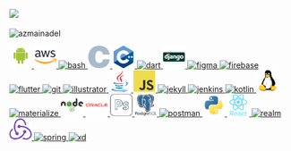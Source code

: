 <!--
**azmainadel/azmainadel** is a ✨ _special_ ✨ repository because its `README.md` (this file) appears on your GitHub profile.


<h1 align="center">Hello 👋, I'm Azmain Adel.</h1>
<h3 align="center">"I turn coffee into code, use tabs over spaces, and sometimes despise myself as a software engineer."</h3>

- 👨‍💻 Personal site: [https://azmainadel.site/](https://azmainadel.site/)
- 📝 Some stuff I wrote: [https://azmainadel.site/blog/](https://azmainadel.site/blog/)
- 📫 Reach me: **azmainadel47@gmail.com**
- 📄 Check out my resume: [https://azmainadel.site/resume/](https://azmainadel.site/resume/)


<h3 align="left">Connect with me:</h3>
<p align="left">
<a href="https://dev.to/azmainadel" target="blank"><img align="center" src="https://cdn.jsdelivr.net/npm/simple-icons@3.0.1/icons/dev-dot-to.svg" alt="azmainadel" height="30" width="40" /></a>
<a href="https://twitter.com/azmainadel_" target="blank"><img align="center" src="https://cdn.jsdelivr.net/npm/simple-icons@3.0.1/icons/twitter.svg" alt="azmainadel_" height="30" width="40" /></a>
<a href="https://linkedin.com/in/azmainadel" target="blank"><img align="center" src="https://cdn.jsdelivr.net/npm/simple-icons@3.0.1/icons/linkedin.svg" alt="azmainadel" height="30" width="40" /></a>
<a href="https://stackoverflow.com/users/6740043" target="blank"><img align="center" src="https://cdn.jsdelivr.net/npm/simple-icons@3.0.1/icons/stackoverflow.svg" alt="6740043" height="30" width="40" /></a>
<a href="https://fb.com/azmainadelsheesh" target="blank"><img align="center" src="https://cdn.jsdelivr.net/npm/simple-icons@3.0.1/icons/facebook.svg" alt="azmainadelsheesh" height="30" width="40" /></a>
<a href="https://www.behance.net/azmainadel" target="blank"><img align="center" src="https://cdn.jsdelivr.net/npm/simple-icons@3.0.1/icons/behance.svg" alt="azmainadel" height="30" width="40" /></a>
<a href="https://medium.com/@azmainadel" target="blank"><img align="center" src="https://cdn.jsdelivr.net/npm/simple-icons@3.0.1/icons/medium.svg" alt="@azmainadel" height="30" width="40" /></a>
<a href="https://codeforces.com/profile/xyntherys" target="blank"><img align="center" src="https://cdn.jsdelivr.net/npm/simple-icons@3.0.1/icons/codeforces.svg" alt="xyntherys" height="30" width="40" /></a>
<a href="https://www.leetcode.com/azmainadel" target="blank"><img align="center" src="https://cdn.jsdelivr.net/npm/simple-icons@3.0.1/icons/leetcode.svg" alt="azmainadel" height="30" width="40" /></a>
</p>
-->

<p align="left">
  <img src="https://github-readme-stats.vercel.app/api?username=azmainadel&show_icons=true"/>
</p>
<p align="left">
 <img align='center' src="https://komarev.com/ghpvc/?username=azmainadel" alt="azmainadel" /> 
</p>

<p align="left"> 
  <a href="https://developer.android.com" target="_blank"> <img src="https://raw.githubusercontent.com/devicons/devicon/master/icons/android/android-original-wordmark.svg" alt="android" width="40" height="40"/> </a> <a href="https://aws.amazon.com" target="_blank"> <img src="https://raw.githubusercontent.com/devicons/devicon/master/icons/amazonwebservices/amazonwebservices-original-wordmark.svg" alt="aws" width="40" height="40"/> </a> <a href="https://www.gnu.org/software/bash/" target="_blank"> <img src="https://www.vectorlogo.zone/logos/gnu_bash/gnu_bash-icon.svg" alt="bash" width="40" height="40"/> </a> <a href="https://www.cprogramming.com/" target="_blank"> <img src="https://raw.githubusercontent.com/devicons/devicon/master/icons/c/c-original.svg" alt="c" width="40" height="40"/> </a> <a href="https://www.w3schools.com/cpp/" target="_blank"> <img src="https://raw.githubusercontent.com/devicons/devicon/master/icons/cplusplus/cplusplus-original.svg" alt="cplusplus" width="40" height="40"/> </a> <a href="https://dart.dev" target="_blank"> <img src="https://www.vectorlogo.zone/logos/dartlang/dartlang-icon.svg" alt="dart" width="40" height="40"/> </a> <a href="https://www.djangoproject.com/" target="_blank"> <img src="https://raw.githubusercontent.com/devicons/devicon/master/icons/django/django-original.svg" alt="django" width="40" height="40"/> </a> <a href="https://www.figma.com/" target="_blank"> <img src="https://www.vectorlogo.zone/logos/figma/figma-icon.svg" alt="figma" width="40" height="40"/> </a> <a href="https://firebase.google.com/" target="_blank"> <img src="https://www.vectorlogo.zone/logos/firebase/firebase-icon.svg" alt="firebase" width="40" height="40"/> </a> <a href="https://flutter.dev" target="_blank"> <img src="https://www.vectorlogo.zone/logos/flutterio/flutterio-icon.svg" alt="flutter" width="40" height="40"/> </a> <a href="https://git-scm.com/" target="_blank"> <img src="https://www.vectorlogo.zone/logos/git-scm/git-scm-icon.svg" alt="git" width="40" height="40"/> </a> <a href="https://www.adobe.com/in/products/illustrator.html" target="_blank"> <img src="https://www.vectorlogo.zone/logos/adobe_illustrator/adobe_illustrator-icon.svg" alt="illustrator" width="40" height="40"/> </a> <a href="https://www.java.com" target="_blank"> <img src="https://raw.githubusercontent.com/devicons/devicon/master/icons/java/java-original.svg" alt="java" width="40" height="40"/> </a> <a href="https://developer.mozilla.org/en-US/docs/Web/JavaScript" target="_blank"> <img src="https://raw.githubusercontent.com/devicons/devicon/master/icons/javascript/javascript-original.svg" alt="javascript" width="40" height="40"/> </a> <a href="https://jekyllrb.com/" target="_blank"> <img src="https://www.vectorlogo.zone/logos/jekyllrb/jekyllrb-icon.svg" alt="jekyll" width="40" height="40"/> </a> <a href="https://www.jenkins.io" target="_blank"> <img src="https://www.vectorlogo.zone/logos/jenkins/jenkins-icon.svg" alt="jenkins" width="40" height="40"/> </a> <a href="https://kotlinlang.org" target="_blank"> <img src="https://www.vectorlogo.zone/logos/kotlinlang/kotlinlang-icon.svg" alt="kotlin" width="40" height="40"/> </a> <a href="https://www.linux.org/" target="_blank"> <img src="https://raw.githubusercontent.com/devicons/devicon/master/icons/linux/linux-original.svg" alt="linux" width="40" height="40"/> </a> <a href="https://materializecss.com/" target="_blank"> <img src="https://raw.githubusercontent.com/prplx/svg-logos/5585531d45d294869c4eaab4d7cf2e9c167710a9/svg/materialize.svg" alt="materialize" width="40" height="40"/> </a> <a href="https://nodejs.org" target="_blank"> <img src="https://raw.githubusercontent.com/devicons/devicon/master/icons/nodejs/nodejs-original-wordmark.svg" alt="nodejs" width="40" height="40"/> </a> <a href="https://www.oracle.com/" target="_blank"> <img src="https://raw.githubusercontent.com/devicons/devicon/master/icons/oracle/oracle-original.svg" alt="oracle" width="40" height="40"/> </a> <a href="https://www.photoshop.com/en" target="_blank"> <img src="https://raw.githubusercontent.com/devicons/devicon/master/icons/photoshop/photoshop-line.svg" alt="photoshop" width="40" height="40"/> </a> <a href="https://www.postgresql.org" target="_blank"> <img src="https://raw.githubusercontent.com/devicons/devicon/master/icons/postgresql/postgresql-original-wordmark.svg" alt="postgresql" width="40" height="40"/> </a> <a href="https://postman.com" target="_blank"> <img src="https://www.vectorlogo.zone/logos/getpostman/getpostman-icon.svg" alt="postman" width="40" height="40"/> </a> <a href="https://www.python.org" target="_blank"> <img src="https://raw.githubusercontent.com/devicons/devicon/master/icons/python/python-original.svg" alt="python" width="40" height="40"/> </a> <a href="https://reactjs.org/" target="_blank"> <img src="https://raw.githubusercontent.com/devicons/devicon/master/icons/react/react-original-wordmark.svg" alt="react" width="40" height="40"/> </a> <a href="https://realm.io/" target="_blank"> <img src="https://raw.githubusercontent.com/bestofjs/bestofjs-webui/8665e8c267a0215f3159df28b33c365198101df5/public/logos/realm.svg" alt="realm" width="40" height="40"/> </a> <a href="https://redux.js.org" target="_blank"> <img src="https://raw.githubusercontent.com/devicons/devicon/master/icons/redux/redux-original.svg" alt="redux" width="40" height="40"/> </a> <a href="https://spring.io/" target="_blank"> <img src="https://www.vectorlogo.zone/logos/springio/springio-icon.svg" alt="spring" width="40" height="40"/> </a> <a href="https://www.adobe.com/products/xd.html" target="_blank"> <img src="https://cdn.worldvectorlogo.com/logos/adobe-xd.svg" alt="xd" width="40" height="40"/> </a>
</p>

